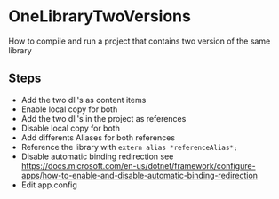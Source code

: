 # OneLibraryTwoVersions
How to compile and run a project that contains two version of the same library

## Steps

 - Add the two dll's as content items
 - Enable local copy for both
 - Add the two dll's in the project as references
 - Disable local copy for both
 - Add differents Aliases for both references
 - Reference the library with `extern alias *referenceAlias*;`
 - Disable automatic binding redirection
   see https://docs.microsoft.com/en-us/dotnet/framework/configure-apps/how-to-enable-and-disable-automatic-binding-redirection
 - Edit app.config
